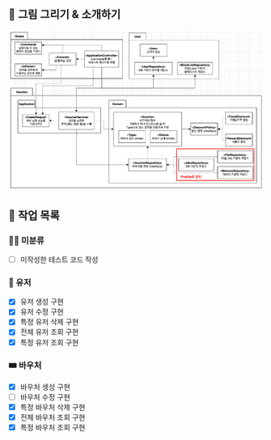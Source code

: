 ## 🎨 그림 그리기 & 소개하기
![img.png](weekly2.png)

## 🔪 작업 목록

### 🤷‍♂️ 미분류 
- [ ] 미작성한 테스트 코드 작성

### 👤 유저
- [x] 유저 생성 구현
- [x] 유저 수정 구현
- [x] 특정 유저 삭제 구현
- [x] 전체 유저 조회 구현
- [x] 특정 유저 조회 구현

### 🎟️ 바우처
- [x] 바우처 생성 구현
- [ ] 바우처 수정 구현
- [x] 특정 바우처 삭제 구현
- [x] 전체 바우처 조회 구현
- [x] 특정 바우처 조회 구현
